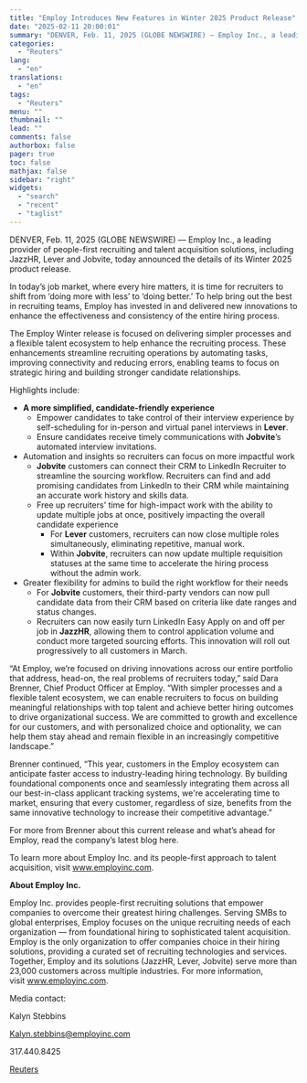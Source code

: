 ```yaml
---
title: "Employ Introduces New Features in Winter 2025 Product Release"
date: "2025-02-11 20:00:01"
summary: "DENVER, Feb. 11, 2025 (GLOBE NEWSWIRE) — Employ Inc., a leading provider of people-first recruiting and talent acquisition solutions, including JazzHR, Lever and Jobvite, today announced the details of its Winter 2025 product release. In today’s job market, where every hire matters, it is time for recruiters to shift from..."
categories:
  - "Reuters"
lang:
  - "en"
translations:
  - "en"
tags:
  - "Reuters"
menu: ""
thumbnail: ""
lead: ""
comments: false
authorbox: false
pager: true
toc: false
mathjax: false
sidebar: "right"
widgets:
  - "search"
  - "recent"
  - "taglist"
---
```


DENVER, Feb. 11, 2025 (GLOBE NEWSWIRE) — Employ Inc., a leading provider of people-first recruiting and talent acquisition solutions, including JazzHR, Lever and Jobvite, today announced the details of its Winter 2025 product release.

In today’s job market, where every hire matters, it is time for recruiters to shift from ‘doing more with less’ to ‘doing better.’ To help bring out the best in recruiting teams, Employ has invested in and delivered new innovations to enhance the effectiveness and consistency of the entire hiring process.

The Employ Winter release is focused on delivering simpler processes and a flexible talent ecosystem to help enhance the recruiting process. These enhancements streamline recruiting operations by automating tasks, improving connectivity and reducing errors, enabling teams to focus on strategic hiring and building stronger candidate relationships.

Highlights include:

* **A more simplified, candidate-friendly experience**
  + Empower candidates to take control of their interview experience by self-scheduling for in-person and virtual panel interviews in **Lever**.
  + Ensure candidates receive timely communications with **Jobvite**’s automated interview invitations.
* Automation and insights so recruiters can focus on more impactful work
  + **Jobvite** customers can connect their CRM to LinkedIn Recruiter to streamline the sourcing workflow. Recruiters can find and add promising candidates from LinkedIn to their CRM while maintaining an accurate work history and skills data.
  + Free up recruiters' time for high-impact work with the ability to update multiple jobs at once, positively impacting the overall candidate experience
    - For **Lever** customers, recruiters can now close multiple roles simultaneously, eliminating repetitive, manual work.
    - Within **Jobvite**, recruiters can now update multiple requisition statuses at the same time to accelerate the hiring process without the admin work.
* Greater flexibility for admins to build the right workflow for their needs
  + For **Jobvite** customers, their third-party vendors can now pull candidate data from their CRM based on criteria like date ranges and status changes.
  + Recruiters can now easily turn LinkedIn Easy Apply on and off per job in **JazzHR**, allowing them to control application volume and conduct more targeted sourcing efforts. This innovation will roll out progressively to all customers in March.

“At Employ, we’re focused on driving innovations across our entire portfolio that address, head-on, the real problems of recruiters today,” said Dara Brenner, Chief Product Officer at Employ. “With simpler processes and a flexible talent ecosystem, we can enable recruiters to focus on building meaningful relationships with top talent and achieve better hiring outcomes to drive organizational success. We are committed to growth and excellence for our customers, and with personalized choice and optionality, we can help them stay ahead and remain flexible in an increasingly competitive landscape.”

Brenner continued, “This year, customers in the Employ ecosystem can anticipate faster access to industry-leading hiring technology. By building foundational components once and seamlessly integrating them across all our best-in-class applicant tracking systems, we're accelerating time to market, ensuring that every customer, regardless of size, benefits from the same innovative technology to increase their competitive advantage.”

For more from Brenner about this current release and what’s ahead for Employ, read the company’s latest blog here.

To learn more about Employ Inc. and its people-first approach to talent acquisition, visit www.employinc.com.

**About Employ Inc.**

Employ Inc. provides people-first recruiting solutions that empower companies to overcome their greatest hiring challenges. Serving SMBs to global enterprises, Employ focuses on the unique recruiting needs of each organization — from foundational hiring to sophisticated talent acquisition. Employ is the only organization to offer companies choice in their hiring solutions, providing a curated set of recruiting technologies and services. Together, Employ and its solutions (JazzHR, Lever, Jobvite) serve more than 23,000 customers across multiple industries. For more information, visit www.employinc.com.

Media contact:

Kalyn Stebbins

Kalyn.stebbins@employinc.com

317.440.8425

[Reuters](https://www.tradingview.com/news/reuters.com,2025-02-11:newsml_GNX8ftmrR:0-employ-introduces-new-features-in-winter-2025-product-release/)
